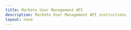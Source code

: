 ```yaml
---
title: Marketo User Management API
description: Marketo User Management API instructions
layout: none
--- 
```

<RedoclyAPIBlock src="/marketo-apis/swagger-user.json"/>
